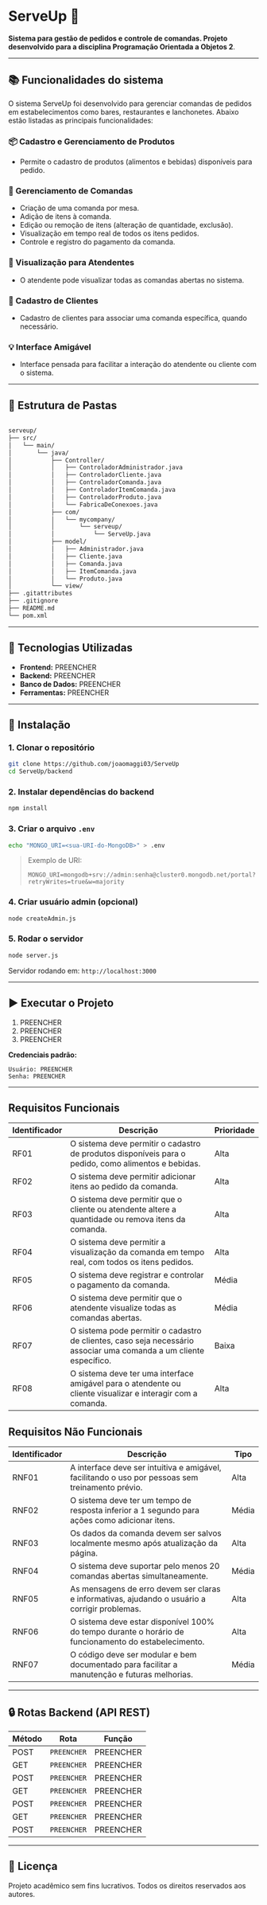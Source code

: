 # ServeUp 📝

**Sistema para gestão de pedidos e controle de comandas. 
Projeto desenvolvido para a disciplina Programação Orientada a Objetos 2**.

---

## 📚 Funcionalidades do sistema

O sistema ServeUp foi desenvolvido para gerenciar comandas de pedidos em estabelecimentos como bares, restaurantes e lanchonetes. Abaixo estão listadas as principais funcionalidades:

### 📦 Cadastro e Gerenciamento de Produtos
- Permite o cadastro de produtos (alimentos e bebidas) disponíveis para pedido.

### 🧾 Gerenciamento de Comandas
- Criação de uma comanda por mesa.
- Adição de itens à comanda. 
- Edição ou remoção de itens (alteração de quantidade, exclusão). 
- Visualização em tempo real de todos os itens pedidos. 
- Controle e registro do pagamento da comanda. 

### 👀 Visualização para Atendentes
- O atendente pode visualizar todas as comandas abertas no sistema. 

### 👤 Cadastro de Clientes 
- Cadastro de clientes para associar uma comanda específica, quando necessário. 

### 💡 Interface Amigável
- Interface pensada para facilitar a interação do atendente ou cliente com o sistema.

---

## 📁 Estrutura de Pastas
```bash

serveup/
├── src/
│   └── main/
│       └── java/
│           ├── Controller/
│           │   ├── ControladorAdministrador.java
│           │   ├── ControladorCliente.java
│           │   ├── ControladorComanda.java
│           │   ├── ControladorItemComanda.java
│           │   ├── ControladorProduto.java
│           │   └── FabricaDeConexoes.java
│           ├── com/
│           │   └── mycompany/
│           │       └── serveup/
│           │           └── ServeUp.java
│           ├── model/
│           │   ├── Administrador.java
│           │   ├── Cliente.java
│           │   ├── Comanda.java
│           │   ├── ItemComanda.java
│           │   └── Produto.java
│           └── view/
├── .gitattributes
├── .gitignore
├── README.md
└── pom.xml

```

---

## 🧪 Tecnologias Utilizadas

- **Frontend:** PREENCHER
- **Backend:** PREENCHER
- **Banco de Dados:** PREENCHER
- **Ferramentas:** PREENCHER

---

## 🧰 Instalação

### 1. Clonar o repositório
```bash
git clone https://github.com/joaomaggi03/ServeUp
cd ServeUp/backend
```

### 2. Instalar dependências do backend
```bash
npm install
```

### 3. Criar o arquivo `.env`
```bash
echo "MONGO_URI=<sua-URI-do-MongoDB>" > .env
```

> Exemplo de URI:
> ```
> MONGO_URI=mongodb+srv://admin:senha@cluster0.mongodb.net/portal?retryWrites=true&w=majority
> ```

### 4. Criar usuário admin (opcional)
```bash
node createAdmin.js
```

### 5. Rodar o servidor
```bash
node server.js
```

Servidor rodando em: `http://localhost:3000`

---

## ▶️ Executar o Projeto
1. PREENCHER
2. PREENCHER
3. PREENCHER

**Credenciais padrão:**
```
Usuário: PREENCHER
Senha: PREENCHER
```

---

## Requisitos Funcionais

| Identificador | Descrição                                                                                                                                           | Prioridade |
|---------------|-----------------------------------------------------------------------------------------------------------------------------------------------------|------------|
| RF01          | O sistema deve permitir o cadastro de produtos disponíveis para o pedido, como alimentos e bebidas.                                                 | Alta       |
| RF02          | O sistema deve permitir adicionar itens ao pedido da comanda.                                                                                       | Alta       |
| RF03          | O sistema deve permitir que o cliente ou atendente altere a quantidade ou remova itens da comanda.                                                  | Alta       |
| RF04          | O sistema deve permitir a visualização da comanda em tempo real, com todos os itens pedidos.                                                        | Alta       |
| RF05          | O sistema deve registrar e controlar o pagamento da comanda.                                                                                        | Média      |
| RF06           | O sistema deve permitir que o atendente visualize todas as comandas abertas.                                                                       | Média      |
| RF07           | O sistema pode permitir o cadastro de clientes, caso seja necessário associar uma comanda a um cliente específico.                                 | Baixa      |
| RF08           | O sistema deve ter uma interface amigável para o atendente ou cliente visualizar e interagir com a comanda.                                        | Alta       |

## Requisitos Não Funcionais

| Identificador | Descrição                                                                                                                                     | Tipo  |
|---------------|-----------------------------------------------------------------------------------------------------------------------------------------------|--------|
| RNF01         | A interface deve ser intuitiva e amigável, facilitando o uso por pessoas sem treinamento prévio.                                              | Alta   |
| RNF02         | O sistema deve ter um tempo de resposta inferior a 1 segundo para ações como adicionar itens.                                                 | Média  |
| RNF03         | Os dados da comanda devem ser salvos localmente mesmo após atualização da página.                                                             | Alta   |
| RNF04         | O sistema deve suportar pelo menos 20 comandas abertas simultaneamente.                                                                       | Média  |
| RNF05         | As mensagens de erro devem ser claras e informativas, ajudando o usuário a corrigir problemas.                                                | Alta   |
| RNF06         | O sistema deve estar disponível 100% do tempo durante o horário de funcionamento do estabelecimento.                                          | Alta   |
| RNF07         | O código deve ser modular e bem documentado para facilitar a manutenção e futuras melhorias.                                                  | Média  |

--- 

## 🔒 Rotas Backend (API REST)

| Método | Rota                    | Função                       |
|--------|-------------------------|------------------------------|
| POST   | `PREENCHER`         | PREENCHER             |
| GET    | `PREENCHER`         | PREENCHER               |
| POST   | `PREENCHER`     | PREENCHER         |
| GET    | `PREENCHER`     | PREENCHER           |
| POST   | `PREENCHER`       | PREENCHER           |
| GET    | `PREENCHER`       | PREENCHER             |
| POST   | `PREENCHER`           | PREENCHER       |

---

## 📄 Licença

Projeto acadêmico sem fins lucrativos. Todos os direitos reservados aos autores.


 
